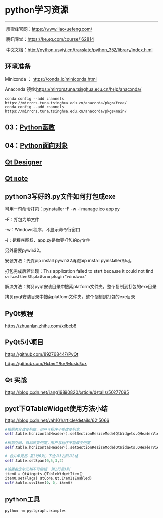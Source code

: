 # python学习资源

---

  廖雪峰官网：https://www.liaoxuefeng.com/  
  
  腾讯课堂：https://ke.qq.com/course/162814
  
  中文文档：http://python.usyiyi.cn/translate/python_352/library/index.html

## 环境准备
Miniconda ： https://conda.io/miniconda.html  <br/>

Anaconda 镜像:https://mirrors.tuna.tsinghua.edu.cn/help/anaconda/
```base
conda config --add channels https://mirrors.tuna.tsinghua.edu.cn/anaconda/pkgs/free/
conda config --add channels https://mirrors.tuna.tsinghua.edu.cn/anaconda/pkgs/main/
```
## 03：[Python函数](./docs/function.md)

## 04：[Python面向对象](./docs/class.md)

## [Qt Designer](./qt/designer.md)

## [Qt note](./qt/Qt.md)

## python3写好的.py文件如何打包成exe

可用一句命令打包：pyinstaller -F -w -i manage.ico app.py

-F：打包为单文件

-w：Windows程序，不显示命令行窗口

-i：是程序图标，app.py是你要打包的py文件

另外需要pywin32。

安装方法：先跑pip install pywin32再跑pip install pyinstaller即可。

打包完成后若出现：This application failed to start because it could not find or load the Qt platform plugin "windows" 

解决方法：拷贝pyqt安装目录中搜索platform文件夹，整个复制到打包的exe目录



拷贝pyqt安装目录中搜索platform文件夹，整个复制到打包的exe目录

## PyQt教程
https://zhuanlan.zhihu.com/xdbcb8

## PyQt5小项目

https://github.com/892768447/PyQt

https://github.com/HuberTRoy/MusicBox

## Qt 实战

https://blog.csdn.net/liang19890820/article/details/50277095

## pyqt下QTableWidget使用方法小结
https://blog.csdn.net/vah101/article/details/6215066

```py
#根据内容改变列宽，用户与程序不能改变列宽
self.table.horizontalHeader().setSectionResizeMode(QtWidgets.QHeaderView.ResizeToContents)

#根据空间，自动改变列宽，用户与程序不能改变列宽
self.table.horizontalHeader().setSectionResizeMode(QtWidgets.QHeaderView.Stretch)
```

```py
# 合并单元格 第1行6列，下合并3右和并2格
self.table.setSpan(0,5,3,2)

#设置指定单元格不可编辑  第1行第3列
item0 = QtWidgets.QTableWidgetItem()
item0.setFlags( QtCore.Qt.ItemIsEnabled)
self.table.setItem(0, 3, item0)
```
## python工具
```py
python -m pyqtgraph.examples
```

